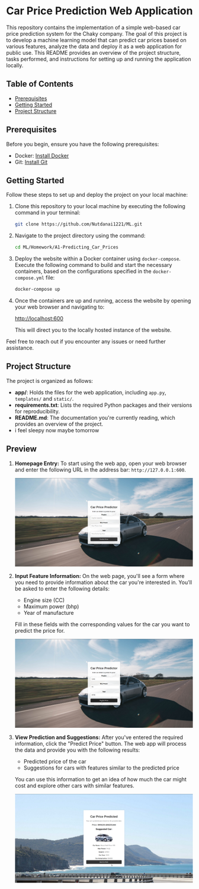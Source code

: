 # Car Price Prediction Web Application

This repository contains the implementation of a simple web-based car price prediction system for the Chaky company. The goal of this project is to develop a machine learning model that can predict car prices based on various features, analyze the data and deploy it as a web application for public use. This README provides an overview of the project structure, tasks performed, and instructions for setting up and running the application locally.

## Table of Contents

- [Prerequisites](#prerequisites)
- [Getting Started](#getting-started)
- [Project Structure](#project-structure)

## Prerequisites

Before you begin, ensure you have the following prerequisites:

- Docker: [Install Docker](https://docs.docker.com/get-docker/)
- Git: [Install Git](https://git-scm.com/book/en/v2/Getting-Started-Installing-Git)


## Getting Started

Follow these steps to set up and deploy the project on your local machine:

1. Clone this repository to your local machine by executing the following command in your terminal:

    ```bash
    git clone https://github.com/Nutdanai1221/ML.git
    ```

2. Navigate to the project directory using the command:

    ```bash
    cd ML/Homework/A1-Predicting_Car_Prices
    ```

3. Deploy the website within a Docker container using `docker-compose`. Execute the following command to build and start the necessary containers, based on the configurations specified in the `docker-compose.yml` file:

    ```bash
    docker-compose up
    ```

4. Once the containers are up and running, access the website by opening your web browser and navigating to:

    [http://localhost:600](http://localhost:600)

    This will direct you to the locally hosted instance of the website.

Feel free to reach out if you encounter any issues or need further assistance.

   
## Project Structure

The project is organized as follows:

- **app/**: Holds the files for the web application, including `app.py`, `templates/` and `static/`.
- **requirements.txt**: Lists the required Python packages and their versions for reproducibility.
- **README.md**: The documentation you're currently reading, which provides an overview of the project.
- i feel sleepy now maybe tomorrow

## Preview

1. **Homepage Entry:**
   To start using the web app, open your web browser and enter the following URL in the address bar: `http://127.0.0.1:600`.
   
   ![Homepage Entry](https://github.com/Nutdanai1221/ML/blob/main/Homework/A1-Predicting_Car_Prices/figure/homepage.png)

2. **Input Feature Information:**
   On the web page, you'll see a form where you need to provide information about the car you're interested in. You'll be asked to enter the following details:
   - Engine size (CC)
   - Maximum power (bhp)
   - Year of manufacture

   Fill in these fields with the corresponding values for the car you want to predict the price for.
   
   ![Input Features](https://github.com/Nutdanai1221/ML/blob/main/Homework/A1-Predicting_Car_Prices/figure/fill.png)

3. **View Prediction and Suggestions:**
   After you've entered the required information, click the "Predict Price" button. The web app will process the data and provide you with the following results:
   - Predicted price of the car
   - Suggestions for cars with features similar to the predicted price
   
   You can use this information to get an idea of how much the car might cost and explore other cars with similar features.
   
   ![View Prediction](https://github.com/Nutdanai1221/ML/blob/main/Homework/A1-Predicting_Car_Prices/figure/result.png)
